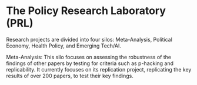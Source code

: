 # The Policy Research Laboratory (PRL)

Research projects are divided into four silos: Meta-Analysis, Political Economy, Health Policy, and Emerging Tech/AI.  

Meta-Analysis: This silo focuses on assessing the robustness of the findings of other papers by testing for criteria such as p-hacking and replicability. It currently focuses on its replication project, replicating the key results of over 200 papers, to test their key findings.

